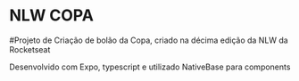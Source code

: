 # NLW COPA

#Projeto de Criação de bolão da Copa, criado na décima edição da NLW da Rocketseat 

Desenvolvido com Expo, typescript e utilizado NativeBase para components
